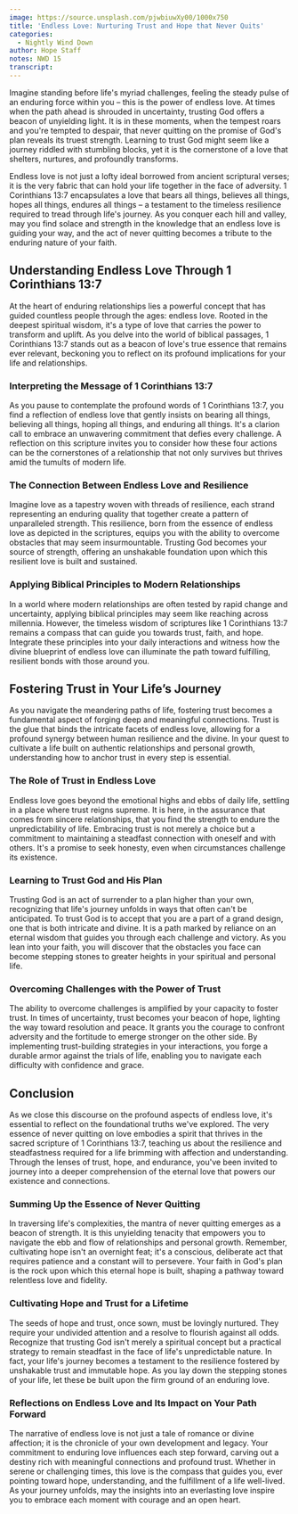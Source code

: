 ```yaml
---
image: https://source.unsplash.com/pjwbiuwXy00/1000x750
title: 'Endless Love: Nurturing Trust and Hope that Never Quits'
categories:
  - Nightly Wind Down
author: Hope Staff
notes: NWD 15
transcript:
---
```

Imagine standing before life's myriad challenges, feeling the steady pulse of an enduring force within you – this is the power of endless love. At times when the path ahead is shrouded in uncertainty, trusting God offers a beacon of unyielding light. It is in these moments, when the tempest roars and you're tempted to despair, that never quitting on the promise of God's plan reveals its truest strength. Learning to trust God might seem like a journey riddled with stumbling blocks, yet it is the cornerstone of a love that shelters, nurtures, and profoundly transforms.

Endless love is not just a lofty ideal borrowed from ancient scriptural verses; it is the very fabric that can hold your life together in the face of adversity. 1 Corinthians 13:7 encapsulates a love that bears all things, believes all things, hopes all things, endures all things – a testament to the timeless resilience required to tread through life's journey. As you conquer each hill and valley, may you find solace and strength in the knowledge that an endless love is guiding your way, and the act of never quitting becomes a tribute to the enduring nature of your faith.

## **Understanding Endless Love Through 1 Corinthians 13:7**

At the heart of enduring relationships lies a powerful concept that has guided countless people through the ages: endless love. Rooted in the deepest spiritual wisdom, it's a type of love that carries the power to transform and uplift. As you delve into the world of biblical passages, 1 Corinthians 13:7 stands out as a beacon of love's true essence that remains ever relevant, beckoning you to reflect on its profound implications for your life and relationships.

### **Interpreting the Message of 1 Corinthians 13:7**

As you pause to contemplate the profound words of 1 Corinthians 13:7, you find a reflection of endless love that gently insists on bearing all things, believing all things, hoping all things, and enduring all things. It's a clarion call to embrace an unwavering commitment that defies every challenge. A reflection on this scripture invites you to consider how these four actions can be the cornerstones of a relationship that not only survives but thrives amid the tumults of modern life.

### **The Connection Between Endless Love and Resilience**

Imagine love as a tapestry woven with threads of resilience, each strand representing an enduring quality that together create a pattern of unparalleled strength. This resilience, born from the essence of endless love as depicted in the scriptures, equips you with the ability to overcome obstacles that may seem insurmountable. Trusting God becomes your source of strength, offering an unshakable foundation upon which this resilient love is built and sustained.

### **Applying Biblical Principles to Modern Relationships**

In a world where modern relationships are often tested by rapid change and uncertainty, applying biblical principles may seem like reaching across millennia. However, the timeless wisdom of scriptures like 1 Corinthians 13:7 remains a compass that can guide you towards trust, faith, and hope. Integrate these principles into your daily interactions and witness how the divine blueprint of endless love can illuminate the path toward fulfilling, resilient bonds with those around you.

## **Fostering Trust in Your Life’s Journey**

As you navigate the meandering paths of life, fostering trust becomes a fundamental aspect of forging deep and meaningful connections. Trust is the glue that binds the intricate facets of endless love, allowing for a profound synergy between human resilience and the divine. In your quest to cultivate a life built on authentic relationships and personal growth, understanding how to anchor trust in every step is essential.

### **The Role of Trust in Endless Love**

Endless love goes beyond the emotional highs and ebbs of daily life, settling in a place where trust reigns supreme. It is here, in the assurance that comes from sincere relationships, that you find the strength to endure the unpredictability of life. Embracing trust is not merely a choice but a commitment to maintaining a steadfast connection with oneself and with others. It's a promise to seek honesty, even when circumstances challenge its existence.

### **Learning to Trust God and His Plan**

Trusting God is an act of surrender to a plan higher than your own, recognizing that life's journey unfolds in ways that often can't be anticipated. To trust God is to accept that you are a part of a grand design, one that is both intricate and divine. It is a path marked by reliance on an eternal wisdom that guides you through each challenge and victory. As you lean into your faith, you will discover that the obstacles you face can become stepping stones to greater heights in your spiritual and personal life.

### **Overcoming Challenges with the Power of Trust**

The ability to overcome challenges is amplified by your capacity to foster trust. In times of uncertainty, trust becomes your beacon of hope, lighting the way toward resolution and peace. It grants you the courage to confront adversity and the fortitude to emerge stronger on the other side. By implementing trust-building strategies in your interactions, you forge a durable armor against the trials of life, enabling you to navigate each difficulty with confidence and grace.

## **Conclusion**

As we close this discourse on the profound aspects of endless love, it's essential to reflect on the foundational truths we've explored. The very essence of never quitting on love embodies a spirit that thrives in the sacred scripture of 1 Corinthians 13:7, teaching us about the resilience and steadfastness required for a life brimming with affection and understanding. Through the lenses of trust, hope, and endurance, you've been invited to journey into a deeper comprehension of the eternal love that powers our existence and connections.

### **Summing Up the Essence of Never Quitting**

In traversing life's complexities, the mantra of never quitting emerges as a beacon of strength. It is this unyielding tenacity that empowers you to navigate the ebb and flow of relationships and personal growth. Remember, cultivating hope isn't an overnight feat; it's a conscious, deliberate act that requires patience and a constant will to persevere. Your faith in God's plan is the rock upon which this eternal hope is built, shaping a pathway toward relentless love and fidelity.

### **Cultivating Hope and Trust for a Lifetime**

The seeds of hope and trust, once sown, must be lovingly nurtured. They require your undivided attention and a resolve to flourish against all odds. Recognize that trusting God isn't merely a spiritual concept but a practical strategy to remain steadfast in the face of life's unpredictable nature. In fact, your life's journey becomes a testament to the resilience fostered by unshakable trust and immutable hope. As you lay down the stepping stones of your life, let these be built upon the firm ground of an enduring love.

### **Reflections on Endless Love and Its Impact on Your Path Forward**

The narrative of endless love is not just a tale of romance or divine affection; it is the chronicle of your own development and legacy. Your commitment to enduring love influences each step forward, carving out a destiny rich with meaningful connections and profound trust. Whether in serene or challenging times, this love is the compass that guides you, ever pointing toward hope, understanding, and the fulfillment of a life well-lived. As your journey unfolds, may the insights into an everlasting love inspire you to embrace each moment with courage and an open heart.